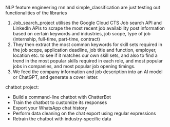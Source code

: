 NLP feature engineering 
rnn and simple_classification are just testing out functionalities of the libraries 

1. Job_search_project utilises the Google Cloud CTS Job search API and LinkedIn APIs to scrape the most recent job availability post information based on certain keywords and industries, job scope, type of job (internship, full-time, part-time, contract)
2. They then extract the most common keywords for skill sets required in the job scope, application deadline, job title and function, employer, location etc. to see if it matches our own skill sets, and also to find a trend in the most popular skills required in each role, and most popular jobs in companies, and most popular job opening timings.
3. We feed the company information and job description into an AI model or ChatGPT, and generate a cover letter. 


chatbot project: 
- Build a command-line chatbot with ChatterBot
- Train the chatbot to customize its responses
- Export your WhatsApp chat history
- Perform data cleaning on the chat export using regular expressions
- Retrain the chatbot with industry-specific data

